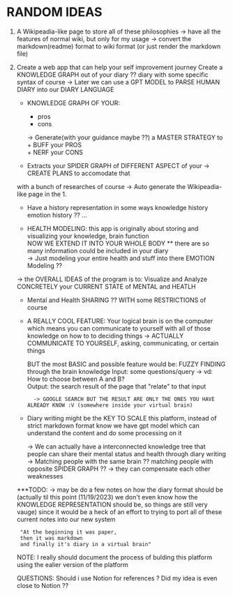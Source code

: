 # RANDOM IDEAS 
1. A Wikipeadia-like page to store all of these philosophies 
    -> have all the features of normal wiki, but only for my usage 
    -> convert the markdown(readme) format to wiki format (or just render the markdown file) 

2. Create a web app that can help your self improvement journey 
    Create a KNOWLEDGE GRAPH out of your diary ?? 
        diary with some specific syntax of course 
        -> Later we can use a GPT MODEL to PARSE HUMAN DIARY into our DIARY LANGUAGE  

    + KNOWLEDGE GRAPH OF YOUR: 
        + pros 
        + cons   

        -> Generate(with your guidance maybe ??) a MASTER STRATEGY to 
            + BUFF your PROS  
            + NERF your CONS

    + Extracts your SPIDER GRAPH of DIFFERENT ASPECT of your
        -> CREATE PLANS to accomodate that 

    with a bunch of researches of course 
    -> Auto generate the Wikipeadia-like page in the 1.

    + Have a history representation in some ways
        knowledge history 
        emotion history ?? 
        ...  

    + HEALTH MODELING: 
        this app is originally about storing and visualizing your knowledge, brain function  
        NOW WE EXTEND IT INTO YOUR WHOLE BODY 
        ** there are so many information could be included in your diary   
        -> Just modeling your entire health and stuff into there 
        EMOTION Modeling ?? 

    -> the OVERALL IDEAS of the program is to: 
        Visualize and Analyze CONCRETELY 
        your CURRENT STATE of MENTAL and HEATLH 

    + Mental and Health SHARING ?? 
        WITH some RESTRICTIONS of course 

    + A REALLY COOL FEATURE: 
        Your logical brain is on the computer 
        which means you can communicate to yourself with all of those knowledge on how to to deciding things 
        -> ACTUALLY COMMUNICATE TO YOURSELF, asking, communicating, or certain things

        BUT the most BASIC and possible feature would be: 
            FUZZY FINDING through the brain knowledge 
            Input: some questions/query -> vd: How to choose between A and B?   
            Output: the search result of the page that "relate" to that input  
            
            -> GOOGLE SEARCH BUT THE RESULT ARE ONLY THE ONES YOU HAVE ALREADY KNOW :V (somewhere inside your virtual brain)

    + Diary writing might be the KEY TO SCALE this platform, 
        instead of strict markdown format 
        know we have gpt model which can understand the content and do some processing on it 

        -> We can actually have a interconnected knowledge tree that people can share their mental status and health through diary writing 
        -> Matching people with the same brain ?? 
            matching people with opposite SPIDER GRAPH ?? 
                -> they can compensate each other weaknesses 

    ***TODO: 
        -> may be do a few notes on how the diary format should be 
        (actually til this point (11/19/2023) we don't even know how the KNOWLEDGE REPRESENTATION should be,
        so things are still very vauge)
        since it would be a heck of an effort to trying to port all of these current notes into our new system 

        "At the beginning it was paper, 
        then it was markdown 
        and finally it's diary in a virtual brain"

    NOTE: 
        I really should document the process of bulding this platform using the ealier version of the platform 

    QUESTIONS: 
        Should i use Notion for references ? 
        Did my idea is even close to Notion ?? 